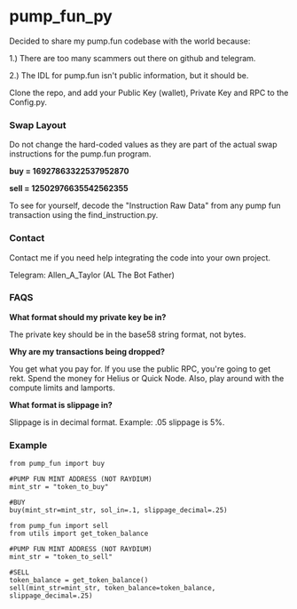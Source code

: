 # pump_fun_py

Decided to share my pump.fun codebase with the world because: 

1.) There are too many scammers out there on github and telegram.

2.) The IDL for pump.fun isn't public information, but it should be. 

Clone the repo, and add your Public Key (wallet), Private Key and RPC to the Config.py.

### Swap Layout
Do not change the hard-coded values as they are part of the actual swap instructions for the pump.fun program. 

**buy = 16927863322537952870**

**sell = 12502976635542562355**

To see for yourself, decode the "Instruction Raw Data" from any pump fun transaction using the find_instruction.py. 

### Contact

Contact me if you need help integrating the code into your own project. 

Telegram: Allen_A_Taylor (AL The Bot Father)

### FAQS

**What format should my private key be in?** 

The private key should be in the base58 string format, not bytes. 

**Why are my transactions being dropped?** 

You get what you pay for. If you use the public RPC, you're going to get rekt. Spend the money for Helius or Quick Node. Also, play around with the compute limits and lamports.

**What format is slippage in?** 

Slippage is in decimal format. Example: .05 slippage is 5%. 

### Example

```
from pump_fun import buy

#PUMP FUN MINT ADDRESS (NOT RAYDIUM)
mint_str = "token_to_buy"

#BUY
buy(mint_str=mint_str, sol_in=.1, slippage_decimal=.25)

```
```
from pump_fun import sell
from utils import get_token_balance

#PUMP FUN MINT ADDRESS (NOT RAYDIUM)
mint_str = "token_to_sell"

#SELL
token_balance = get_token_balance()
sell(mint_str=mint_str, token_balance=token_balance, slippage_decimal=.25)

```